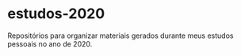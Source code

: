 # estudos-2020
Repositórios para organizar materiais gerados durante meus estudos pessoais no ano de 2020.
